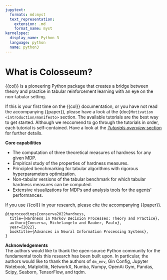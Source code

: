 ```yaml
---
jupytext:
  formats: md:myst
  text_representation:
    extension: .md
    format_name: myst
kernelspec:
  display_name: Python 3
  language: python
  name: python3
---
```


# What is Colosseum?

{{col}} is a pioneering Python package that creates a bridge between theory and practice in tabular reinforcement learning with an eye on the non-tabular setting.

If this is your first time on the {{col}} documentation, or you have not read the accompanying {{paper}}, please have a look at the {doc}`Motivation <introduction/manifesto>` section.
The available tutorials are the best way to get started.
Although we reccomend to go through the tutorials in order, each tutorial is self-contained.
Have a look at the [_Tutorials overview_ section](./tutorials/introduction) for further details.

**Core capabilities**  
- The computation of three theoretical measures of hardness for any given MDP.
- Empirical study of the properties of hardness measures.
- Principled benchmarking for tabular algorithms with rigorous hyperparameters optimization.
- Non-tabular versions of the tabular benchmark for which tabular hardness measures can be computed.
- Extensive visualizations for MDPs and analysis tools for the agents' performances.

[//]: # (- Efficient implementations to identify the communication class of an MDP {cite}`kallenberg2002classification`.)


If you use {{col}} in your research, please cite the accompanying {{paper}}.

``` {code-block} bibtex
@inproceedings{conserva2022hardness,
  title={Hardness in Markov Decision Processes: Theory and Practice},
  author={Conserva, Michelangelo and Rauber, Paulo},
  year={2022},
  booktitle={Advances in Neural Information Processing Systems},
}
```

**Acknowledgements**  
The authors would like to thank the open-source Python community for the fundamental tools this research has been built upon.
In particular, the authors would like to thank the authors of 
$\texttt{dm_env}$,
Gin Config,
Jupyter Notebook, 
Matplotlib, 
NetworkX, 
Numba,
Numpy, 
OpenAi Gym,
Pandas, 
Scipy, 
Seaborn,
TensorFlow, and
tqdm.
